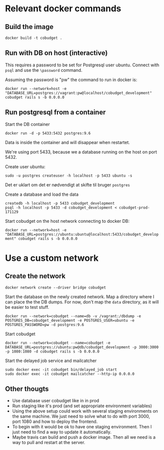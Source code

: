 # Relevant docker commands

## Build the image

`docker build -t cobudget .`

## Run with DB on host (interactive)

This requires a password to be set for Postgresql user ubuntu. Connect with `psql` and use the `\password` command.

Assuming the password is "pw" the command to run in docker is:

`docker run --network=host -e "DATABASE_URL=postgres://vagrant:pw@localhost/cobudget_development" cobudget rails s -b 0.0.0.0`

## Run postgresql from a container

Start the DB container

`docker run -d -p 5433:5432 postgres:9.6` 

Data is inside the container and will disappear when restartet. 

We're using port 5433, because we a database running on the host on port 5432.

Create user ubuntu:

`sudo -u postgres createuser -h localhost -p 5433 ubuntu -s`

Det er uklart om det er nødvendigt at skifte til bruger `postgres`

Create a database and load the data

```
createdb -h localhost -p 5433 cobudget_development
psql -h localhost -p 5433 -d cobudget_development < cobudget-prod-171129
```

Start cobudget on the host network connecting to docker DB:

`docker run --network=host -e "DATABASE_URL=postgres://ubuntu:ubuntu@localhost:5433/cobudget_development" cobudget rails s -b 0.0.0.0`

# Use a custom network

## Create the network

`docker network create --driver bridge cobudget`

Start the database on the newly created network. Map a directory where I can place the the DB dumps. For now, don't map the `data` directory, as it will be easier to test stuff.

`docker run --network=cobudget --name=db -v /vagrant:/dbdump -e POSTGRES_DB=cobudget_development -e POSTGRES_USER=ubuntu -e POSTGRES_PASSWORD=pw -d postgres:9.6` 

Start cobudget

`docker run --network=cobudget --name=cobudget -e DATABASE_URL=postgres://ubuntu:pw@db/cobudget_development -p 3000:3000 -p 1080:1080 -d cobudget rails s -b 0.0.0.0`

Start the delayed job service and mailcatcher

```
sudo docker exec -it cobudget bin/delayed_job start
sudo docker exec -it cobudget mailcatcher --http-ip 0.0.0.0
```

## Other thougts

* Use database user cobudget like in in prod
* Run staging like it's prod (and set appropriate environment variables)
* Using the above setup could work with several staging environments on the same machine. We just need to solve what to do with port 3000, port 1080 and how to deploy the frontend.
* To begin with it would be ok to have one staging environment. Then I just need to find a way to update it automatically.
* Maybe travis can build and push a docker image. Then all we need is a way to pull and restart at the server.

